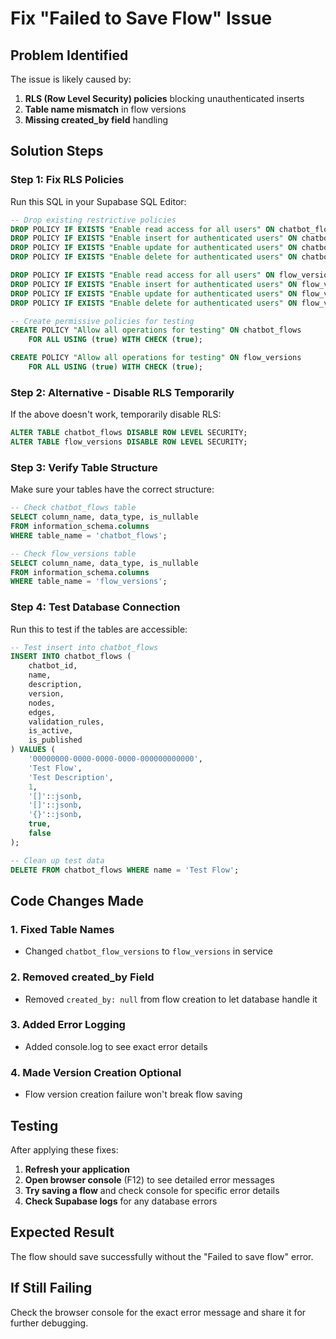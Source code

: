 # Fix "Failed to Save Flow" Issue

## Problem Identified
The issue is likely caused by:
1. **RLS (Row Level Security) policies** blocking unauthenticated inserts
2. **Table name mismatch** in flow versions
3. **Missing created_by field** handling

## Solution Steps

### Step 1: Fix RLS Policies
Run this SQL in your Supabase SQL Editor:

```sql
-- Drop existing restrictive policies
DROP POLICY IF EXISTS "Enable read access for all users" ON chatbot_flows;
DROP POLICY IF EXISTS "Enable insert for authenticated users" ON chatbot_flows;
DROP POLICY IF EXISTS "Enable update for authenticated users" ON chatbot_flows;
DROP POLICY IF EXISTS "Enable delete for authenticated users" ON chatbot_flows;

DROP POLICY IF EXISTS "Enable read access for all users" ON flow_versions;
DROP POLICY IF EXISTS "Enable insert for authenticated users" ON flow_versions;
DROP POLICY IF EXISTS "Enable update for authenticated users" ON flow_versions;
DROP POLICY IF EXISTS "Enable delete for authenticated users" ON flow_versions;

-- Create permissive policies for testing
CREATE POLICY "Allow all operations for testing" ON chatbot_flows
    FOR ALL USING (true) WITH CHECK (true);

CREATE POLICY "Allow all operations for testing" ON flow_versions
    FOR ALL USING (true) WITH CHECK (true);
```

### Step 2: Alternative - Disable RLS Temporarily
If the above doesn't work, temporarily disable RLS:

```sql
ALTER TABLE chatbot_flows DISABLE ROW LEVEL SECURITY;
ALTER TABLE flow_versions DISABLE ROW LEVEL SECURITY;
```

### Step 3: Verify Table Structure
Make sure your tables have the correct structure:

```sql
-- Check chatbot_flows table
SELECT column_name, data_type, is_nullable 
FROM information_schema.columns 
WHERE table_name = 'chatbot_flows';

-- Check flow_versions table  
SELECT column_name, data_type, is_nullable 
FROM information_schema.columns 
WHERE table_name = 'flow_versions';
```

### Step 4: Test Database Connection
Run this to test if the tables are accessible:

```sql
-- Test insert into chatbot_flows
INSERT INTO chatbot_flows (
    chatbot_id, 
    name, 
    description, 
    version, 
    nodes, 
    edges, 
    validation_rules, 
    is_active, 
    is_published
) VALUES (
    '00000000-0000-0000-0000-000000000000',
    'Test Flow',
    'Test Description',
    1,
    '[]'::jsonb,
    '[]'::jsonb,
    '{}'::jsonb,
    true,
    false
);

-- Clean up test data
DELETE FROM chatbot_flows WHERE name = 'Test Flow';
```

## Code Changes Made

### 1. Fixed Table Names
- Changed `chatbot_flow_versions` to `flow_versions` in service

### 2. Removed created_by Field
- Removed `created_by: null` from flow creation to let database handle it

### 3. Added Error Logging
- Added console.log to see exact error details

### 4. Made Version Creation Optional
- Flow version creation failure won't break flow saving

## Testing

After applying these fixes:

1. **Refresh your application**
2. **Open browser console** (F12) to see detailed error messages
3. **Try saving a flow** and check console for specific error details
4. **Check Supabase logs** for any database errors

## Expected Result

The flow should save successfully without the "Failed to save flow" error.

## If Still Failing

Check the browser console for the exact error message and share it for further debugging. 